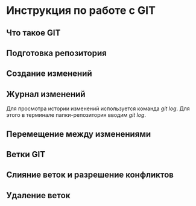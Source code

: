 # Инструкция по работе с GIT

## Что такое GIT

## Подготовка репозитория

## Создание изменений

## Журнал изменений
Для просмотра истории изменений используется команда *git log*. Для этого в терминале папки-репозитория вводим *git log*.

## Перемещение между изменениями

## Ветки GIT

## Слияние веток и разрешение конфликтов

## Удаление веток